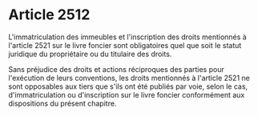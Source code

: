 # Article 2512

L'immatriculation des immeubles et l'inscription des droits mentionnés à l'article 2521 sur le livre foncier sont obligatoires quel que soit le statut juridique du propriétaire ou du titulaire des droits.

Sans préjudice des droits et actions réciproques des parties pour l'exécution de leurs conventions, les droits mentionnés à l'article 2521 ne sont opposables aux tiers que s'ils ont été publiés par voie, selon le cas, d'immatriculation ou d'inscription sur le livre foncier conformément aux dispositions du présent chapitre.
